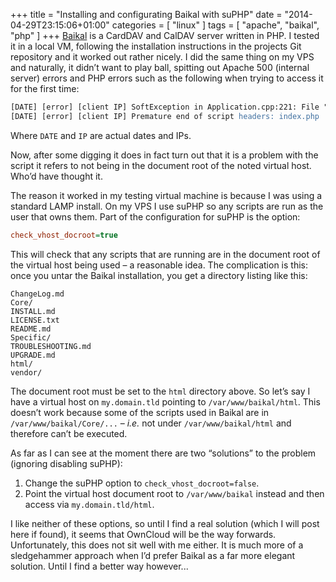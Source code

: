 +++
title = "Installing and configurating Baikal with suPHP"
date = "2014-04-29T23:15:06+01:00"
categories = [ "linux" ]
tags = [ "apache", "baikal", "php" ]
+++
[Baikal][] is a CardDAV and CalDAV server written in PHP. I tested it in a
local VM, following the installation instructions in the projects Git
repository and it worked out rather nicely. I did the same thing on my VPS and
naturally, it didn’t want to play ball, spitting out Apache 500 (internal
server) errors and PHP errors such as the following when trying to access it
for the first time:

```apache
[DATE] [error] [client IP] SoftException in Application.cpp:221: File "/path/to/docroot/Core/Frameworks/Baikal/WWWRoot/index.php" is not in document root of Vhost "/path/to/docroot/html"
[DATE] [error] [client IP] Premature end of script headers: index.php
```

Where `DATE` and `IP` are actual dates and IPs.

Now, after some digging it does in fact turn out that it is a problem with the
script it refers to not being in the document root of the noted virtual host.
Who’d have thought it.

The reason it worked in my testing virtual machine is because I was using a
standard LAMP install. On my VPS I use suPHP so any scripts are run as the user
that owns them. Part of the configuration for suPHP is the option:

```ini
check_vhost_docroot=true
```

This will check that any scripts that are running are in the document root of
the virtual host being used – a reasonable idea. The complication is this: once
you untar the Baikal installation, you get a directory listing like this:

```
ChangeLog.md
Core/
INSTALL.md
LICENSE.txt
README.md
Specific/
TROUBLESHOOTING.md
UPGRADE.md
html/
vendor/
```

The document root must be set to the `html` directory above. So let’s say I
have a virtual host on `my.domain.tld` pointing to `/var/www/baikal/html`. This
doesn’t work because some of the scripts used in Baikal are in
`/var/www/baikal/Core/...` – *i.e.* not under `/var/www/baikal/html` and
therefore can’t be executed.

As far as I can see at the moment there are two “solutions” to the problem
(ignoring disabling suPHP):

  1.  Change the suPHP option to `check_vhost_docroot=false`.
  2.  Point the virtual host document root to `/var/www/baikal` instead and then
      access via `my.domain.tld/html`.

I like neither of these options, so until I find a real solution (which I will
post here if found), it seems that OwnCloud will be the way forwards.
Unfortunately, this does not sit well with me either. It is much more of a
sledgehammer approach when I’d prefer Baikal as a far more elegant solution.
Until I find a better way however...

[baikal]: http://baikal-server.com/
